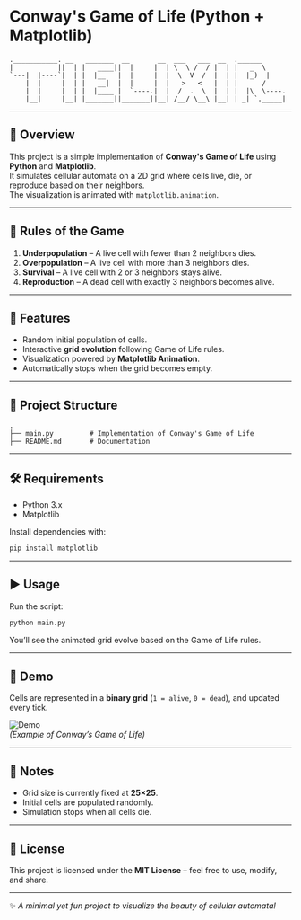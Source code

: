 # Conway's Game of Life (Python + Matplotlib)

```
.___________. __   _______  __       __  ___   ___  __  .______      
|           ||  | |   ____||  |     |  | \  \ /  / |  | |   _  \     
`---|  |----`|  | |  |__   |  |     |  |  \  V  /  |  | |  |_)  |    
    |  |     |  | |   __|  |  |     |  |   >   <   |  | |      /     
    |  |     |  | |  |____ |  `----.|  |  /  .  \  |  | |  |\  \----.
    |__|     |__| |_______||_______||__| /__/ \__\ |__| | _| `._____|
```

---

## 📖 Overview

This project is a simple implementation of **Conway's Game of Life** using **Python** and **Matplotlib**.  
It simulates cellular automata on a 2D grid where cells live, die, or reproduce based on their neighbors.  
The visualization is animated with `matplotlib.animation`.

---

## 🧬 Rules of the Game

1. **Underpopulation** – A live cell with fewer than 2 neighbors dies.  
2. **Overpopulation** – A live cell with more than 3 neighbors dies.  
3. **Survival** – A live cell with 2 or 3 neighbors stays alive.  
4. **Reproduction** – A dead cell with exactly 3 neighbors becomes alive.  

---

## 🚀 Features

- Random initial population of cells.
- Interactive **grid evolution** following Game of Life rules.
- Visualization powered by **Matplotlib Animation**.
- Automatically stops when the grid becomes empty.

---

## 📂 Project Structure

```
.
├── main.py         # Implementation of Conway's Game of Life
├── README.md       # Documentation
```

---

## 🛠️ Requirements

- Python 3.x
- Matplotlib

Install dependencies with:

```bash
pip install matplotlib
```

---

## ▶️ Usage

Run the script:

```bash
python main.py
```

You’ll see the animated grid evolve based on the Game of Life rules.  

---

## 🎥 Demo

Cells are represented in a **binary grid** (`1 = alive`, `0 = dead`), and updated every tick.  

![Demo](https://upload.wikimedia.org/wikipedia/commons/e/e5/Gospers_glider_gun.gif)  
*(Example of Conway’s Game of Life)*

---

## 📌 Notes

- Grid size is currently fixed at **25×25**.
- Initial cells are populated randomly.
- Simulation stops when all cells die.

---

## 📜 License

This project is licensed under the **MIT License** – feel free to use, modify, and share.

---

✨ *A minimal yet fun project to visualize the beauty of cellular automata!*
